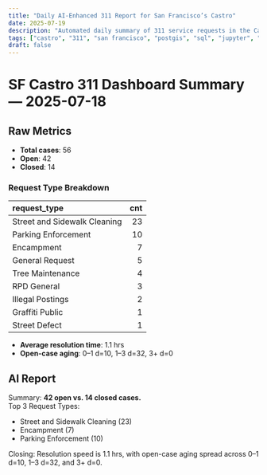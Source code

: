 ```yaml
---
title: "Daily AI-Enhanced 311 Report for San Francisco’s Castro"
date: 2025-07-19
description: "Automated daily summary of 311 service requests in the Castro neighborhood using Python, SQL, PostGIS and the smollm2:1.7b model via a local chat API."
tags: ["castro", "311", "san francisco", "postgis", "sql", "jupyter", "ai", "smollm2", "chat-api"]
draft: false
---
```


# SF Castro 311 Dashboard Summary — 2025-07-18

## Raw Metrics

- **Total cases**: 56
- **Open**:       42
- **Closed**:     14

### Request Type Breakdown

| request_type                 |   cnt |
|:-----------------------------|------:|
| Street and Sidewalk Cleaning |    23 |
| Parking Enforcement          |    10 |
| Encampment                   |     7 |
| General Request              |     5 |
| Tree Maintenance             |     4 |
| RPD General                  |     3 |
| Illegal Postings             |     2 |
| Graffiti Public              |     1 |
| Street Defect                |     1 |

- **Average resolution time**: 1.1 hrs
- **Open-case aging**:           0–1 d=10, 1–3 d=32, 3+ d=0

## AI Report

Summary: **42 open vs. 14 closed cases.**  
Top 3 Request Types:
* Street and Sidewalk Cleaning (23)
* Encampment (7)
* Parking Enforcement (10)  

Closing: Resolution speed is 1.1 hrs, with open-case aging spread across 0–1 d=10, 1–3 d=32, and 3+ d=0.
